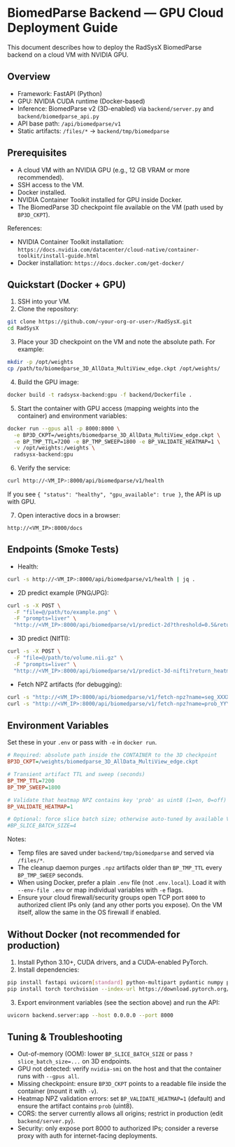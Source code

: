 # BiomedParse Backend — GPU Cloud Deployment Guide

This document describes how to deploy the RadSysX BiomedParse backend on a cloud VM with NVIDIA GPU.

## Overview
- Framework: FastAPI (Python)
- GPU: NVIDIA CUDA runtime (Docker-based)
- Inference: BiomedParse v2 (3D-enabled) via `backend/server.py` and `backend/biomedparse_api.py`
- API base path: `/api/biomedparse/v1`
- Static artifacts: `/files/*` -> `backend/tmp/biomedparse`

## Prerequisites
- A cloud VM with an NVIDIA GPU (e.g., 12 GB VRAM or more recommended).
- SSH access to the VM.
- Docker installed.
- NVIDIA Container Toolkit installed for GPU inside Docker.
- The BiomedParse 3D checkpoint file available on the VM (path used by `BP3D_CKPT`).

References:
- NVIDIA Container Toolkit installation: `https://docs.nvidia.com/datacenter/cloud-native/container-toolkit/install-guide.html`
- Docker installation: `https://docs.docker.com/get-docker/`

## Quickstart (Docker + GPU)
1. SSH into your VM.
2. Clone the repository:

```bash
git clone https://github.com/<your-org-or-user>/RadSysX.git
cd RadSysX
```

3. Place your 3D checkpoint on the VM and note the absolute path. For example:

```bash
mkdir -p /opt/weights
cp /path/to/biomedparse_3D_AllData_MultiView_edge.ckpt /opt/weights/
```

4. Build the GPU image:

```bash
docker build -t radsysx-backend:gpu -f backend/Dockerfile .
```

5. Start the container with GPU access (mapping weights into the container) and environment variables:

```bash
docker run --gpus all -p 8000:8000 \
  -e BP3D_CKPT=/weights/biomedparse_3D_AllData_MultiView_edge.ckpt \
  -e BP_TMP_TTL=7200 -e BP_TMP_SWEEP=1800 -e BP_VALIDATE_HEATMAP=1 \
  -v /opt/weights:/weights \
  radsysx-backend:gpu
```

6. Verify the service:

```bash
curl http://<VM_IP>:8000/api/biomedparse/v1/health
```

If you see `{ "status": "healthy", "gpu_available": true }`, the API is up with GPU.

7. Open interactive docs in a browser:

```text
http://<VM_IP>:8000/docs
```

## Endpoints (Smoke Tests)
- Health:

```bash
curl -s http://<VM_IP>:8000/api/biomedparse/v1/health | jq .
```

- 2D predict example (PNG/JPG):

```bash
curl -s -X POST \
  -F "file=@/path/to/example.png" \
  -F "prompts=liver" \
  "http://<VM_IP>:8000/api/biomedparse/v1/predict-2d?threshold=0.5&return_heatmap=true" | jq .
```

- 3D predict (NIfTI):

```bash
curl -s -X POST \
  -F "file=@/path/to/volume.nii.gz" \
  -F "prompts=liver" \
  "http://<VM_IP>:8000/api/biomedparse/v1/predict-3d-nifti?return_heatmap=true" | jq .
```

- Fetch NPZ artifacts (for debugging):

```bash
curl -s "http://<VM_IP>:8000/api/biomedparse/v1/fetch-npz?name=seg_XXXX.npz&key=seg" | jq .
curl -s "http://<VM_IP>:8000/api/biomedparse/v1/fetch-npz?name=prob_YYYY.npz&key=prob" | jq .
```

## Environment Variables
Set these in your `.env` or pass with `-e` in `docker run`.

```ini
# Required: absolute path inside the CONTAINER to the 3D checkpoint
BP3D_CKPT=/weights/biomedparse_3D_AllData_MultiView_edge.ckpt

# Transient artifact TTL and sweep (seconds)
BP_TMP_TTL=7200
BP_TMP_SWEEP=1800

# Validate that heatmap NPZ contains key 'prob' as uint8 (1=on, 0=off)
BP_VALIDATE_HEATMAP=1

# Optional: force slice batch size; otherwise auto‑tuned by available VRAM
#BP_SLICE_BATCH_SIZE=4
```

Notes:
- Temp files are saved under `backend/tmp/biomedparse` and served via `/files/*`.
- The cleanup daemon purges `.npz` artifacts older than `BP_TMP_TTL` every `BP_TMP_SWEEP` seconds.
- When using Docker, prefer a plain `.env` file (not `.env.local`). Load it with `--env-file .env` or map individual variables with `-e` flags.
- Ensure your cloud firewall/security groups open TCP port `8000` to authorized client IPs only (and any other ports you expose). On the VM itself, allow the same in the OS firewall if enabled.

## Without Docker (not recommended for production)
1. Install Python 3.10+, CUDA drivers, and a CUDA-enabled PyTorch.
2. Install dependencies:

```bash
pip install fastapi uvicorn[standard] python-multipart pydantic numpy pillow nibabel pydicom hydra-core omegaconf python-dotenv
pip install torch torchvision --index-url https://download.pytorch.org/whl/cu121
```

3. Export environment variables (see the section above) and run the API:

```bash
uvicorn backend.server:app --host 0.0.0.0 --port 8000
```

## Tuning & Troubleshooting
- Out-of-memory (OOM): lower `BP_SLICE_BATCH_SIZE` or pass `?slice_batch_size=...` on 3D endpoints.
- GPU not detected: verify `nvidia-smi` on the host and that the container runs with `--gpus all`.
- Missing checkpoint: ensure `BP3D_CKPT` points to a readable file inside the container (mount it with `-v`).
- Heatmap NPZ validation errors: set `BP_VALIDATE_HEATMAP=1` (default) and ensure the artifact contains `prob` (uint8).
- CORS: the server currently allows all origins; restrict in production (edit `backend/server.py`).
- Security: only expose port 8000 to authorized IPs; consider a reverse proxy with auth for internet-facing deployments.


